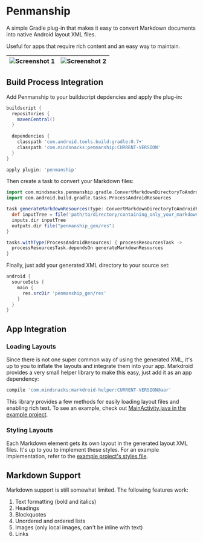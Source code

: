 # Penmanship

A simple Gradle plug-in that makes it easy to convert Markdown documents into native Android layout XML files.

Useful for apps that require rich content and an easy way to maintain.

| ![Screenshot 1](https://raw.github.com/mindsnacks/penmanship/master/readme_assets/penmanship_1.png)         | ![Screenshot 2](https://raw.github.com/mindsnacks/penmanship/master/readme_assets/penmanship_2.png)           |
| ------------- | ------------- |

## Build Process Integration
Add Penmanship to your buildscript depdencies and apply the plug-in:

```groovy
buildscript {
  repositories {
    mavenCentral()
  }
  
  dependencies {
    classpath 'com.android.tools.build:gradle:0.7+'
    classpath 'com.mindsnacks:penmanship:CURRENT-VERSION'
  }
}

apply plugin: 'penmanship'
```

Then create a task to convert your Markdown files:

```groovy
import com.mindsnacks.penmanship.gradle.ConvertMarkdownDirectoryToAndroidResourcesDirectoryTask
import com.android.build.gradle.tasks.ProcessAndroidResources

task generateMarkdownResources(type: ConvertMarkdownDirectoryToAndroidResourcesDirectoryTask) {
  def inputTree = file('path/to/directory/containing_only_your_markdown/and_images')
  inputs.dir inputTree
  outputs.dir file("penmanship_gen/res")
}

tasks.withType(ProcessAndroidResources) { processResourcesTask ->
  processResourcesTask.dependsOn generateMarkdownResources
}
```

Finally, just add your generated XML directory to your source set:

```groovy
android {
  sourceSets {
    main {
      res.srcDir 'penmanship_gen/res'
    }
  }
}
```

## App Integration

### Loading Layouts

Since there is not one super common way of using the generated XML, it's up to you to inflate the layouts and integrate them into your app. Markdroid provides a very small helper library to make this easy, just add it as an app dependency:

```groovy
compile 'com.mindsnacks:markdroid-helper:CURRENT-VERSION@aar'
```

This library provides a few methods for easily loading layout files and enabling rich text. To see an example, check out [MainActivity.java in the example project](https://github.com/mindsnacks/markdroid/blob/master/markdroid-example/src/main/java/com/markdroid/example/MainActivity.java).

### Styling Layouts

Each Markdown element gets its own layout in the generated layout XML files. It's up to you to implement these styles. For an example implementation, refer to the [example project's styles file](https://github.com/mindsnacks/markdroid/blob/master/markdroid-example/src/main/res/values/markdroid_styles.xml).

## Markdown Support
Markdown support is still somewhat limited. The following features work:

1. Text formatting (bold and italics)
2. Headings
3. Blockquotes
4. Unordered and ordered lists
5. Images (only local images, can't be inline with text)
6. Links


